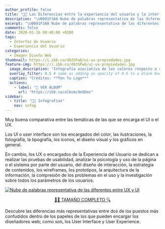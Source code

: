 ```yaml
---
author_profile: false
title: "👨‍🎨 Las Diferencias entre la experiencia del usuario y la interfaz del usuario"
description: "\U0001F3A8 Nube de palabras representativa de las diferentes entre User Experience e User Interface"
excerpt: "\U0001F3A8 Nube de palabras representativa de las diferentes entre User Experience e User Interface"
comments: false
date: 2020-01-16 00:40:00 +0200
tags:
  - Interfaz de Usuario
  - Experiencia del Usuario
categories:
  - Imagen Diseño Web
thumbnail: https://i.ibb.co/db35Fw6/ui-ux-propiedades.jpg
feature-img: https://i.ibb.co/db35Fw6/ui-ux-propiedades.jpg
  image_description: "Infografía asociativa de los colores respecto a sus sentimientos y temáticas más reflejadas respecto a la visión social; blanco, gris, fucsia, negro, morado, marrón, azul, naranja, verde, rojo | Visto en Ciberninjas"
  overlay_filter: 0.5 # same as adding an opacity of 0.5 to a black background
  caption: "Créditos: **Ten Tu Logo**"
  actions:
    - label: "📸 VER ÁLBUM"
      url: "https://ibb.co/album/deUOov"
sidebar:
  - title: "👨‍🎨 Infografías"
    nav: infog
---
```


Muy buena comparativa entre las temáticas de las que se encarga el UI o el UX.

Los UI o user interface son los encargados del color, las ilustraciones, la fotografía, la tipografía, los iconos, el diseño visual y los gráficos en general.

En cambio, los UX o encargados de la Experiencia del Usuario se dedican a realizar las pruebas de usabilidad, analizar la psicología y uso de la página o el sistema por parte del usuario, del diseño de interacción, la estrategia de contenidos, los wireframes, los prototipos, la arquitectura de la información, la compresión de los problemas en el uso y la investigación sobre todos los parámetros de los usuarios.

<a href="https://ibb.co/pWsLcBZ"><img src="https://i.ibb.co/db35Fw6/ui-ux-propiedades.jpg" alt="Nube de palabras representativa de las diferentes entre UX y UI" border="0" /></a>

<center><a href="https://ibb.co/pWsLcBZ" class="btn btn--success btn--large" title="Nube de palabras representativa de las diferentes entre UX y UI | Visto en Ciberninjas">🕵️‍♀️ TAMAÑO COMPLETO 🔍</a></center>

Descubre las diferencias más representativas entre dos de los puestos más confudidos dentro de los papeles de los que pueden encargar los diseñadores web; como son, los User Interface y User Experience.

